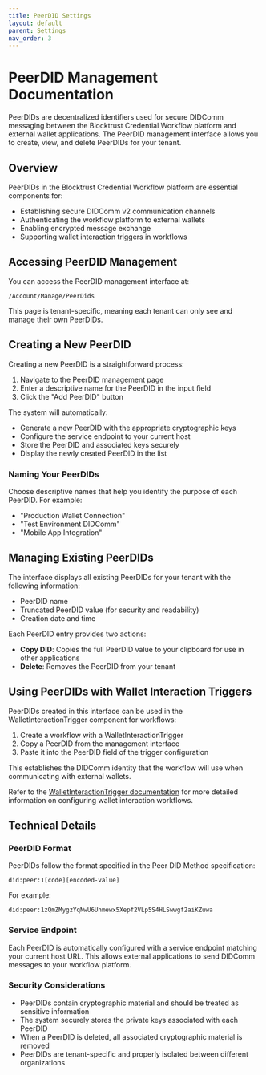 ```yaml
---
title: PeerDID Settings
layout: default
parent: Settings
nav_order: 3
---
```


# PeerDID Management Documentation

PeerDIDs are decentralized identifiers used for secure DIDComm messaging between the Blocktrust Credential Workflow platform and external wallet applications. The PeerDID management interface allows you to create, view, and delete PeerDIDs for your tenant.

## Overview

PeerDIDs in the Blocktrust Credential Workflow platform are essential components for:

- Establishing secure DIDComm v2 communication channels
- Authenticating the workflow platform to external wallets
- Enabling encrypted message exchange
- Supporting wallet interaction triggers in workflows

## Accessing PeerDID Management

You can access the PeerDID management interface at:
```
/Account/Manage/PeerDids
```

This page is tenant-specific, meaning each tenant can only see and manage their own PeerDIDs.

## Creating a New PeerDID

Creating a new PeerDID is a straightforward process:

1. Navigate to the PeerDID management page
2. Enter a descriptive name for the PeerDID in the input field
3. Click the "Add PeerDID" button

The system will automatically:
- Generate a new PeerDID with the appropriate cryptographic keys
- Configure the service endpoint to your current host
- Store the PeerDID and associated keys securely
- Display the newly created PeerDID in the list

### Naming Your PeerDIDs

Choose descriptive names that help you identify the purpose of each PeerDID. For example:
- "Production Wallet Connection"
- "Test Environment DIDComm"
- "Mobile App Integration"

## Managing Existing PeerDIDs

The interface displays all existing PeerDIDs for your tenant with the following information:

- PeerDID name
- Truncated PeerDID value (for security and readability)
- Creation date and time

Each PeerDID entry provides two actions:
- **Copy DID**: Copies the full PeerDID value to your clipboard for use in other applications
- **Delete**: Removes the PeerDID from your tenant

## Using PeerDIDs with Wallet Interaction Triggers

PeerDIDs created in this interface can be used in the WalletInteractionTrigger component for workflows:

1. Create a workflow with a WalletInteractionTrigger
2. Copy a PeerDID from the management interface
3. Paste it into the PeerDID field of the trigger configuration

This establishes the DIDComm identity that the workflow will use when communicating with external wallets.

Refer to the [WalletInteractionTrigger documentation](../Triggers/WalletInteractionTrigger) for more detailed information on configuring wallet interaction workflows.

## Technical Details

### PeerDID Format

PeerDIDs follow the format specified in the Peer DID Method specification:
```
did:peer:1[code][encoded-value]
```

For example:
```
did:peer:1zQmZMygzYqNwU6Uhmewx5Xepf2VLp5S4HLSwwgf2aiKZuwa
```

### Service Endpoint

Each PeerDID is automatically configured with a service endpoint matching your current host URL. This allows external applications to send DIDComm messages to your workflow platform.

### Security Considerations

- PeerDIDs contain cryptographic material and should be treated as sensitive information
- The system securely stores the private keys associated with each PeerDID
- When a PeerDID is deleted, all associated cryptographic material is removed
- PeerDIDs are tenant-specific and properly isolated between different organizations